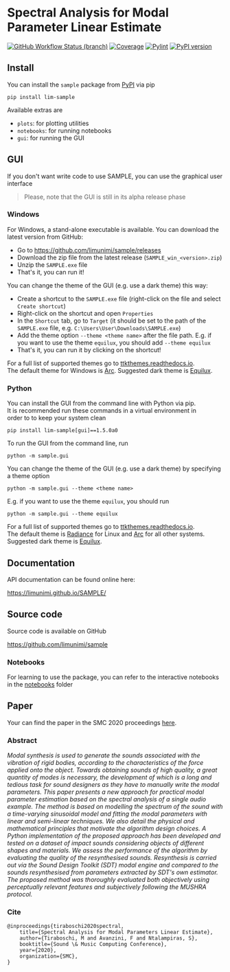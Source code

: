 # Spectral Analysis for Modal Parameter Linear Estimate
[![GitHub Workflow Status (branch)](https://img.shields.io/github/workflow/status/limunimi/sample/main/main?event=push)](https://github.com/limunimi/sample/actions?query=workflow%3Amain)
[![Coverage](https://gist.githubusercontent.com/chromaticisobar/fb3ce2e55493c80839ca8985d0c38146/raw/lim-sample-coverage-badge.svg)](https://github.com/limunimi/sample/actions?query=workflow%3Amain)
[![Pylint](https://gist.githubusercontent.com/chromaticisobar/fb3ce2e55493c80839ca8985d0c38146/raw/lim-sample-pylint-badge.svg)](https://github.com/limunimi/sample/actions?query=workflow%3Amain)
[![PyPI version](https://badge.fury.io/py/lim-sample.svg)](https://badge.fury.io/py/lim-sample)

## Install
You can install the `sample` package from [PyPI](https://pypi.org/project/lim-sample) via pip

```pip install lim-sample```

Available extras are
 - `plots`: for plotting utilities
 - `notebooks`: for running notebooks
 - `gui`: for running the GUI

## GUI
If you don't want write code to use SAMPLE,
you can use the graphical user interface

> Please, note that the GUI is still in its alpha release phase

### Windows
For Windows, a stand-alone executable is available. You can download the
latest version from GitHub:

 - Go to https://github.com/limunimi/sample/releases
 - Download the zip file from the latest release (`SAMPLE_win_<version>.zip`)
 - Unzip the `SAMPLE.exe` file
 - That's it, you can run it!

You can change the theme of the GUI (e.g. use a dark theme) this way:

 - Create a shortcut to the `SAMPLE.exe` file
   (right-click on the file and select `Create shortcut`)
 - Right-click on the shortcut and open `Properties`
 - In the `Shortcut` tab, go to `Target` (it should be
   set to the path of the `SAMPLE.exe` file, e.g.
   `C:\Users\User\Downloads\SAMPLE.exe`)
 - Add the theme option `--theme <theme name>` after the
   file path. E.g. if you want to use the theme `equilux`,
   you should add `--theme equilux`
 - That's it, you can run it by clicking on the shortcut!

For a full list of supported themes go to
[ttkthemes.readthedocs.io](https://ttkthemes.readthedocs.io/en/latest/themes.html).  
The default theme for Windows is [Arc](https://ttkthemes.readthedocs.io/en/latest/themes.html#arc). 
Suggested dark theme is [Equilux](https://ttkthemes.readthedocs.io/en/latest/themes.html#equilux).

### Python
You can install the GUI from the command line with Python via pip.  
It is recommended run these commands in a virtual environment in  
order to to keep your system clean

```pip install lim-sample[gui]==1.5.0a0```

To run the GUI from the command line, run

```python -m sample.gui```

You can change the theme of the GUI (e.g. use a dark theme) by
specifying a theme option 

```python -m sample.gui --theme <theme name>```

E.g. if you want to use the theme `equilux`, you should run

```python -m sample.gui --theme equilux```

For a full list of supported themes go to
[ttkthemes.readthedocs.io](https://ttkthemes.readthedocs.io/en/latest/themes.html).  
The default theme is [Radiance](https://ttkthemes.readthedocs.io/en/latest/themes.html#radiance-ubuntu)
for Linux and [Arc](https://ttkthemes.readthedocs.io/en/latest/themes.html#arc) for
all other systems.  
Suggested dark theme is [Equilux](https://ttkthemes.readthedocs.io/en/latest/themes.html#equilux).

## Documentation
API documentation can be found online here:

https://limunimi.github.io/SAMPLE/

## Source code
Source code is available on GitHub

https://github.com/limunimi/sample

### Notebooks
For learning to use the package, you can refer to the interactive
notebooks in the [notebooks](https://github.com/limunimi/sample/tree/master/notebooks) folder

## Paper
Your can find the paper in the SMC 2020 proceedings [here](https://smc2020torino.it/adminupload/file/SMCCIM_2020_paper_167.pdf).

### Abstract
*Modal synthesis is used to generate the sounds associated with the vibration of rigid bodies, according to the characteristics of the force applied onto the object. Towards obtaining sounds of high quality, a great quantity of modes is necessary, the development of which is a long and tedious task for sound designers as they have to manually write the modal parameters.
This paper presents a new approach for practical modal parameter estimation based on the spectral analysis of a single audio example. The method is based on modelling the spectrum of the sound with a time-varying sinusoidal model and fitting the modal parameters with linear and semi-linear techniques.
We also detail the physical and mathematical principles that motivate the algorithm design choices.
A Python implementation of the proposed approach has been developed and tested on a dataset of impact sounds considering objects of different shapes and materials. We assess the performance of the algorithm by evaluating the quality of the resynthesised sounds. Resynthesis is carried out via the Sound Design Toolkit (SDT) modal engine and compared to the sounds resynthesised from parameters extracted by SDT's own estimator. The proposed method was thoroughly evaluated both objectively using perceptually relevant features and subjectively following the MUSHRA protocol.*

### Cite
```
@inproceedings{tiraboschi2020spectral,
	title={Spectral Analysis for Modal Parameters Linear Estimate},
	author={Tiraboschi, M and Avanzini, F and Ntalampiras, S},
	booktitle={Sound \& Music Computing Conference},
	year={2020},
	organization={SMC},
}
```
